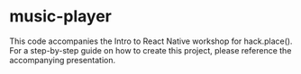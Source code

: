 # music-player
This code accompanies the Intro to React Native workshop for hack.place(). For a step-by-step guide on how to create this project, please reference the accompanying presentation.

